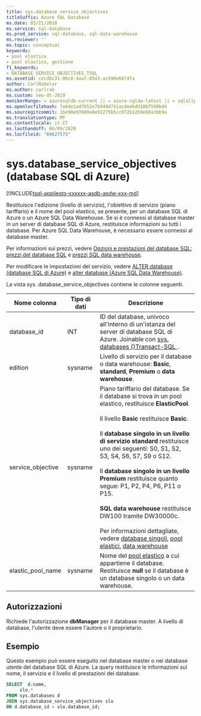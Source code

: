 ```yaml
---
title: sys.database_service_objectives
titleSuffix: Azure SQL Database
ms.date: 03/21/2018
ms.service: sql-database
ms.prod_service: sql-database, sql-data-warehouse
ms.reviewer: ''
ms.topic: conceptual
keywords:
- pool elastico
- pool elastico, gestione
f1_keywords:
- DATABASE_SERVICE_OBJECTIVES_TSQL
ms.assetid: cecd8c31-06c0-4aa7-85d3-ac590e6874fa
author: CarlRabeler
ms.author: carlrab
ms.custom: seo-dt-2019
monikerRange: = azuresqldb-current || = azure-sqldw-latest || = sqlallproducts-allversions
ms.openlocfilehash: 7a6de1ad7652e7b948d741acdeebdd186f590b44
ms.sourcegitcommit: 1be90e93980a8e92275b5cc072b12b9e68a3bb9a
ms.translationtype: MT
ms.contentlocale: it-IT
ms.lasthandoff: 06/09/2020
ms.locfileid: "84627575"
---
```

# <a name="sysdatabase_service_objectives-azure-sql-database"></a>sys.database_service_objectives (database SQL di Azure)
[!INCLUDE[tsql-appliesto-xxxxxx-asdb-asdw-xxx-md](../../includes/tsql-appliesto-xxxxxx-asdb-asdw-xxx-md.md)]

Restituisce l'edizione (livello di servizio), l'obiettivo di servizio (piano tariffario) e il nome del pool elastico, se presente, per un database SQL di Azure o un Azure SQL Data Warehouse. Se si è connessi al database master in un server di database SQL di Azure, restituisce informazioni su tutti i database. Per Azure SQL Data Warehouse, è necessario essere connessi al database master.  
  
  
 Per informazioni sui prezzi, vedere [Opzioni e prestazioni del database SQL: prezzi del database SQL](https://azure.microsoft.com/pricing/details/sql-database/) e [prezzi SQL data warehouse](https://azure.microsoft.com/pricing/details/sql-data-warehouse/).  
  
 Per modificare le impostazioni del servizio, vedere [ALTER database (database SQL di Azure)](../../t-sql/statements/alter-database-azure-sql-database.md) e [alter database (Azure SQL Data Warehouse)](https://docs.microsoft.com/sql/t-sql/statements/alter-database-transact-sql?view=azure-sqldw-latest).  
  
 La vista sys. database_service_objectives contiene le colonne seguenti.  
  
|Nome colonna|Tipo di dati|Descrizione|  
|-----------------|---------------|-----------------|  
|database_id|INT|ID del database, univoco all'interno di un'istanza del server di database SQL di Azure. Joinable con [sys. databases &#40;&#41;Transact-SQL ](../../relational-databases/system-catalog-views/sys-databases-transact-sql.md).|  
|edition|sysname|Livello di servizio per il database o data warehouse: **Basic**, **standard**, **Premium** o **data warehouse**.|  
|service_objective|sysname|Piano tariffario del database. Se il database si trova in un pool elastico, restituisce **ElasticPool**.<br /><br /> Il livello **Basic** restituisce **Basic**.<br /><br /> Il **database singolo in un livello di servizio standard** restituisce uno dei seguenti: S0, S1, S2, S3, S4, S6, S7, S9 o S12.<br /><br /> Il **database singolo in un livello Premium** restituisce quanto segue: P1, P2, P4, P6, P11 o P15.<br /><br /> **SQL data warehouse** restituisce DW100 tramite DW30000c.<br /><br /> Per informazioni dettagliate, vedere [database singoli](/azure/sql-database/sql-database-dtu-resource-limits-single-databases/), [pool elastici](/azure/sql-database/sql-database-dtu-resource-limits-elastic-pools/), [data warehouse](/azure/sql-data-warehouse/what-is-a-data-warehouse-unit-dwu-cdwu/)|  
|elastic_pool_name|sysname|Nome del [pool elastico](https://azure.microsoft.com/documentation/articles/sql-database-elastic-pool/) a cui appartiene il database. Restituisce **null** se il database è un database singolo o un data warehouse.|  
  
## <a name="permissions"></a>Autorizzazioni  
 Richiede l'autorizzazione **dbManager** per il database master.  A livello di database, l'utente deve essere l'autore o il proprietario.  
  
## <a name="examples"></a>Esempio  
 Questo esempio può essere eseguito nel database master o nei database utente del database SQL di Azure. La query restituisce le informazioni sul nome, il servizio e il livello di prestazioni dei database.  
  
```sql  
SELECT  d.name,   
     slo.*    
FROM sys.databases d   
JOIN sys.database_service_objectives slo    
ON d.database_id = slo.database_id;  
  
```  
  
  
